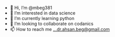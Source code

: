 - 👋 Hi, I’m @mbeg381
- 👀 I’m interested in data science
- 🌱 I’m currently learning python
- 💞️ I’m looking to collaborate on codanics
- 📫 How to reach me ...dr.ahsan.beg@gmail.com

<!---
mbeg381/mbeg381 is a ✨ special ✨ repository because its `README.md` (this file) appears on your GitHub profile.
You can click the Preview link to take a look at your changes.
--->
